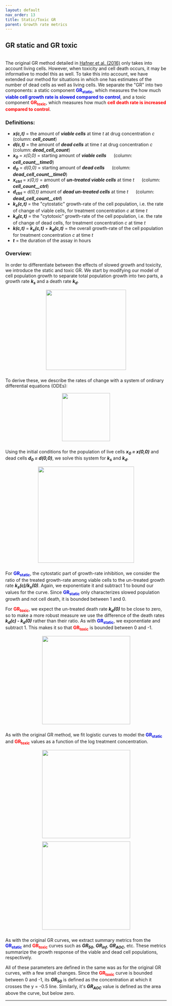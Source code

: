 ```yaml
---
layout: default
nav_order: 13
title: Static/Toxic GR
parent: Growth rate metrics
---
```


## GR static and GR toxic
<br>
The original GR method detailed in <a href="https://dx.doi.org/10.1038/nmeth.3853">Hafner et al. (2016)</a> only takes into account living cells. However, when toxicity and cell death occurs, it may be informative to model this as well. To take this into account, we have extended our method for situations in which one has estimates of the number of dead cells as well as living cells. We separate the "GR" into two components: a static component <font color="light blue"><b>GR<sub>static</sub></b></font>, which measures the how much <font color="light blue"><b>viable cell growth rate is slowed compared to control</b></font>, and a toxic component <font color="red"><b>GR<sub>toxic</sub></b></font>, which measures how much <font color="red"><b>cell death rate is increased compared to control</b></font>.

### Definitions:
<ul>
  <li><b><i>x(c,t)</i></b> = the amount of <b><i>viable cells</i></b> at time <i>t</i> at drug concentration <i>c</i> &#8193; (column: <i><b>cell_count</b></i>)</li>
  <li><b><i>d(c,t)</i></b> = the amount of <b><i>dead cells</i></b> at time <i>t</i> at drug concentration <i>c</i> &#8193; (column: <i><b>dead_cell_count</b></i>)</li>
  <li><b><i>x<sub>0</sub></i></b> = <i>x(0,0)</i> = starting amount of <b><i>viable cells</i></b> &#8193; (column: <i><b>cell_count__time0</b></i>)</li>
  <li><b><i>d<sub>0</sub></i></b> = <i>d(0,0)</i> = starting amount of <b><i>dead cells</i></b> &#8193; (column:<i> <b>dead_cell_count__time0</b></i>)</li>
  <li><b><i>x<sub>ctrl</sub></i></b> = <i>x(0,t)</i> = amount of <b><i> un-treated viable cells</i></b> at time <i>t</i> &#8193; (column: <i><b>cell_count__ctrl</b></i>)</li>
  <li><b><i>d<sub>ctrl</sub></i></b> = <i>d(0,t)</i> amount of <b><i>dead  un-treated cells</i></b> at time <i>t</i> &#8193; (column: <i><b>dead_cell_count__ctrl</b></i>)</li>
  <li><b><i>k<sub>s</sub>(c,t)</i></b> = the "cytostatic" growth-rate of the cell population, i.e. the rate of change of viable cells, for treatment concentration <i>c</i> at time <i>t</i></li>
  <li><b><i>k<sub>d</sub>(c,t)</i></b> = the "cytotoxic" growth-rate of the cell population, i.e. the rate of change of dead cells, for treatment concentration <i>c</i> at time <i>t</i></li>
  <li><b><i>k(c,t)</i></b> = <b><i>k<sub>s</sub>(c,t)</i></b> + <b><i>k<sub>d</sub>(c,t)</i></b> = the overall growth-rate of the cell population for treatment concentration <i>c</i> at time <i>t</i></li>
  <li><b><i>t</i></b> = the duration of the assay in hours</li>
</ul>

### Overview:

In order to differentiate between the effects of slowed growth and toxicity, we introduce the static and toxic GR. We start by modifying our model of cell population growth to separate total population growth into two parts, a growth rate <b><i>k<sub>s</sub></i></b> and a death rate <b><i>k<sub>d</sub></i></b>.

<center><img src="{{ site.baseurl }}/assets/images/gr/gr_statictoxic/gr_models.png" align = "center" height="250px" style="padding-bottom:10px;"></center>
<p>
  To derive these, we describe the rates of change with a system of ordinary differential equations (ODEs):
  <center><img src="{{ site.baseurl }}/assets/images/gr/gr_statictoxic/gr_diffeq.png" align = "center" height="150px" style="padding-bottom:10px;"></center>
</p>
<p>
  Using the initial conditions for the population of live cells <b><i>x<sub>0</sub> = x(0,0)</i></b> and dead cells <b><i>d<sub>0</sub> = d(0,0)</i></b>, we solve this system for <b><i>k<sub>s</sub></i></b> and <b><i>k<sub>d</sub></i></b>.
</p>
<center><img src="{{ site.baseurl }}/assets/images/gr/gr_statictoxic/gr_diffeq_sol.png" align = "center" height="300px" style="padding-bottom:10px;"></center>
<p>
  For <font color="light blue"><b>GR<sub>static</sub></b></font>, the cytostatic part of growth-rate inhibition, we consider the ratio of the treated growth-rate among viable cells to the un-treated growth rate <b><i>k<sub>s</sub>(c)/k<sub>s</sub>(0)</i></b>. Again, we exponentiate it and subtract 1 to bound our values for the curve. Since <font color="light blue"><b>GR<sub>static</sub></b></font> only characterizes slowed population growth and not cell death, it is bounded between 1 and 0.
</p>
<p>
  For <font color="red"><b>GR<sub>toxic</sub></b></font>, we expect the un-treated death rate <b><i>k<sub>d</sub>(0)</i></b> to be close to zero, so to make a more robust measure we use the difference of the death rates <b><i>k<sub>d</sub>(c) - k<sub>d</sub>(0)</i></b> rather than their ratio. As with <font color="light blue"><b>GR<sub>static</sub></b></font>, we exponentiate and subtract 1. This makes it so that <font color="red"><b>GR<sub>toxic</sub></b></font> is bounded between 0 and -1.
</p>
<center><img src="{{ site.baseurl }}/assets/images/gr/gr_statictoxic/gr_vs_gr_sd.png" align = "center" height="275px" style="padding-bottom:10px;"></center>
<p>
  As with the original GR method, we fit logistic curves to model the <font color="light blue"><b>GR<sub>static</sub></b></font> and <font color="red"><b>GR<sub>toxic</sub></b></font> values as a function of the log treatment concentration.
</p>
<center><img src="{{ site.baseurl }}/assets/images/gr/gr_statictoxic/GR_static_toxic_growth.png" align="center" height="275px" style="padding-bottom:10px;"></center>
<center><img src="{{ site.baseurl }}/assets/images/gr/gr_statictoxic/GR_static_toxic_fitted_curves.png" align="center" height="275px" style="padding-bottom:10px;"></center>
<p>
  As with the original GR curves, we extract summary metrics from the <font color="light blue"><b>GR<sub>static</sub></b></font> and <font color="red"><b>GR<sub>toxic</sub></b></font> curves such as <b><i>GR<sub>50</sub></i></b>, <b><i>GR<sub>inf</sub></i></b>, <b><i>GR<sub>AOC</sub></i></b>, etc. These metrics summarize the growth response of the viable and dead cell populations, respectively.
</p>
<p>
  All of these parameters are defined in the same was as for the original GR curves, with a few small changes. Since the <font color="red"><b>GR<sub>toxic</sub></b></font> curve is bounded between 0 and -1, its <b><i>GR<sub>50</sub></i></b> is defined as the concentration at which it crosses the y = -0.5 line. Similarly, it's <b><i>GR<sub>AOC</sub></i></b> value is defined as the area above the curve, but below zero.
</p>

---